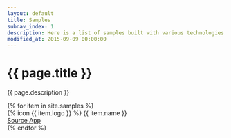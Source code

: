 ```yaml
---
layout: default
title: Samples
subnav_index: 1
description: Here is a list of samples built with various technologies than you can deploy by yourself and take inspiration of.
modified_at: 2015-09-09 00:00:00
---
```


<div class="max-w-sc-content-1532 container mx-auto">


<div class="bg-sc-gray-5 rounded-lg mt-6 p-10">
  <h1 class="text-sc-title-1-1 text-sc-gray-1 font-bold">{{ page.title }}</h1>
  <p class="mt-4">{{ page.description }}</p>
</div>

<div class="grid grid-cols-2 lg:grid-cols-5 gap-6 mt-6 mb-24">
  {% for item in site.samples %}
    <div class="bg-sc-gray-5 rounded-lg hover:shadow-lg">
        <div class="mb-9 mt-6 flex flex-col items-center">
          <span class="w-12 h-12">{% icon {{ item.logo }} %}</span>
          <span class="mt-4 font-medium text-sc-gray-1 text-sc-text-6">{{ item.name }}</span>
        </div>
        <div class="flex flex-row divide-x divide-sc-gray-3 text-sc-text-5 font-medium border-t border-sc-gray-3">
          <a href="https://github.com/Scalingo/sample-{{ item.url }}" class="w-1/2 py-6 text-center text-sc-gray-1 hover:text-sc-blue-1">
              Source
            </a>
            <a href="https://{{ item.url }}.is-easy-on-scalingo.com" class="w-1/2 py-6 text-center text-sc-gray-1 hover:text-sc-blue-1">
              App
            </a>
        </div>
    </div>
  {% endfor %}
</div>

</div>

